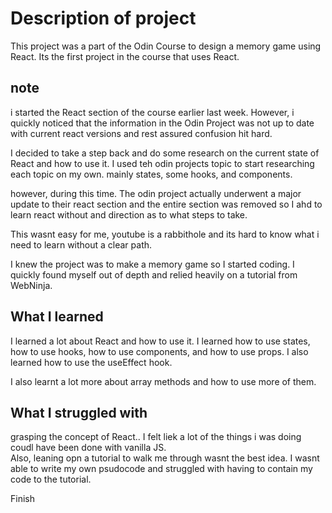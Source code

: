 # Description of project 
This project was a part of the Odin Course to design a memory game using React. 
Its the first project in the course that uses React.

## note 
i started the React section of the course earlier last week.  However, i quickly noticed that the information in the Odin Project was not up to date with current react versions and rest assured confusion hit hard. 

I decided to take a step back and do some research on the current state of React and how to use it.  I used teh odin projects topic to start researching each topic on my own. 
mainly states, some hooks, and components.

however, during this time.  The odin project actually underwent a major update to their react section and the entire section was removed so I ahd to learn react without and direction as to what steps to take.  

This wasnt easy for me, youtube is a rabbithole and its hard to know what i need to learn without a clear path.  

I knew the project was to make a memory game so I started coding.  I quickly found myself out of depth and relied heavily on a tutorial from WebNinja. 

## What I learned
I learned a lot about React and how to use it.  I learned how to use states, how to use hooks, how to use components, and how to use props.  I also learned how to use the useEffect hook. 

I also learnt a lot more about array methods and how to use more of them.  

## What I struggled with
grasping the concept of React.. I felt liek a lot of the things i was doing coudl have been done with vanilla JS.  
Also, leaning opn a tutorial to walk me through wasnt the best idea. I wasnt able to write my own psudocode and struggled with having to contain my code to the tutorial.

Finish